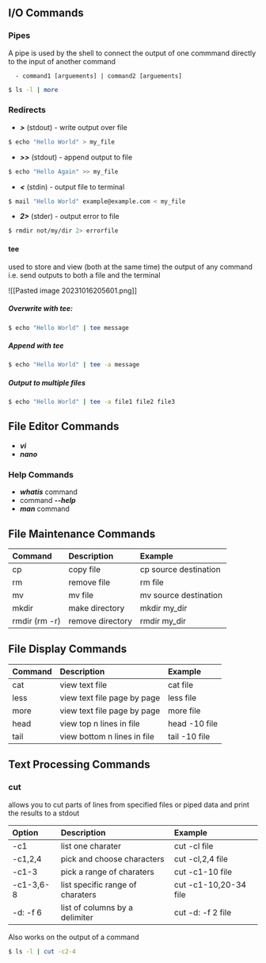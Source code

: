 
## I/O Commands
### Pipes
A pipe is used by the shell to connect the output of one commmand directly to the input of another command

	  - command1 [arguements] | command2 [arguements]

```bash
$ ls -l | more
```
### Redirects
-  ***>*** (stdout) - write output over file

```bash
$ echo "Hello World" > my_file
```

- ***>>*** (stdout) - append output to file

```bash
$ echo "Hello Again" >> my_file
```

- ***<*** (stdin) - output file to terminal

```bash
$ mail "Hello World" example@example.com < my_file
```

- ***2>*** (stder) - output error to file 

```bash
$ rmdir not/my/dir 2> errorfile
```
#### tee
used to store and view (both at the same time) the output of any command i.e. send outputs to both a file and the terminal

![[Pasted image 20231016205601.png]]
##### Overwrite with tee:

```bash
$ echo "Hello World" | tee message
```

##### Append with tee

```bash
$ echo "Hello World" | tee -a message
```

##### Output to multiple files

```bash
$ echo "Hello World" | tee -a file1 file2 file3
```

## File Editor Commands

- ***vi***
- ***nano***
### Help Commands

- ***whatis*** command
- command ***--help*** 
- ***man*** command

## File Maintenance Commands


| Command | Description | Example |
|:------------|:--------------|:---------|
|cp| copy file | cp source destination |
|rm| remove file | rm file |
|mv| mv file | mv source destination |
|mkdir | make directory | mkdir my_dir |
|rmdir (rm -r)| remove directory | rmdir my_dir|

## File Display Commands


| Command | Description | Example |
|:------------|:--------------|:---------|
|cat| view text file | cat file |
|less| view text file page by page | less file |
|more| view text file page by page | more file |
|head| view top n lines in file | head -10 file |
|tail| view bottom n lines in file | tail -10 file|

## Text Processing Commands

### cut
allows you to cut parts of lines from specified files or piped data and print the results to a stdout

| Option | Description | Example |
|:------------|:--------------|:---------|
| -c1 | list one charater | cut -cl file |
| -c1,2,4| pick and choose characters | cut -cl,2,4 file |
| -c1-3| pick a range of charaters | cut -c1-10 file |
| -c1-3,6-8| list specific range of charaters | cut -c1-10,20-34 file |
| -d: -f 6 | list of columns by a delimiter | cut -d: -f 2 file|

Also works on the output of a command

```bash
$ ls -l | cut -c2-4
```

